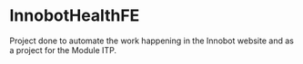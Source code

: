 # InnobotHealthFE
Project done to automate the work happening in the Innobot website and as a project for the Module ITP.
